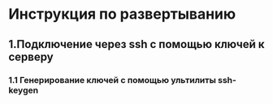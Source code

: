 # Инструкция по развертыванию
## 1.Подключение через ssh c помощью ключей к серверу
### 1.1 Генерирование ключей с помощью ультилиты ssh-keygen
```ssh-keygen
